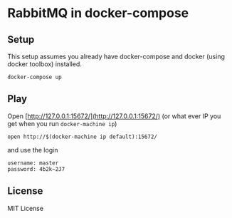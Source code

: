 # RabbitMQ in docker-compose

## Setup
This setup assumes you already have docker-compose and docker (using docker toolbox) installed.

```
docker-compose up
```

## Play
Open [http://127.0.0.1:15672/](http://127.0.0.1:15672/) (or what ever IP you get when you run `docker-machine ip`)

```
open http://$(docker-machine ip default):15672/
```
and use the login

```
username: master
password: 4b2k~2J7
```

## License
MIT License

